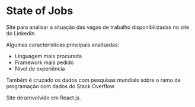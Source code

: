 # State of Jobs

Site para analisar a situação das vagas de trabalho disponibilizadas no site do Linkedin.

Algumas características principais analisadas:

- Linguagem mais procurada
- Framework mais pedido
- Nível de experiência

Também é cruzado os dados com pesquisas mundiais sobre o ramo de programação com dados do Stack Overflow.

Site desenvolvido em React.js.